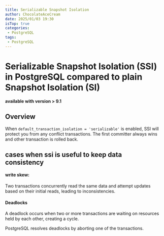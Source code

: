 ```yaml
---
title: Serializable Snapshot Isolation
author: ChocolateAceCream
date: 2025/01/03 19:30
isTop: true
categories:
 - PostgreSQL
tags:
 - PostgreSQL
---
```


# Serializable Snapshot Isolation (SSI) in PostgreSQL compared to plain Snapshot Isolation (SI) <Badge text="PostgreSQL" type="warning" />
**available with version > 9.1**

## Overview
When ```default_transaction_isolation = 'serializable'``` is enabled, SSI will protect you from any conflict transactions. The first committer always wins and other transaction is rolled back.

## cases when ssi is useful to keep data consistency
#### write skew:
Two transactions concurrently read the same data and attempt updates based on their initial reads, leading to inconsistencies.

#### Deadlocks
A deadlock occurs when two or more transactions are waiting on resources held by each other, creating a cycle.

PostgreSQL resolves deadlocks by aborting one of the transactions.